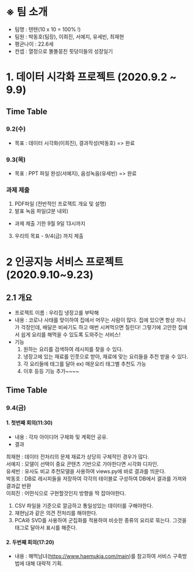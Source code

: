 # ※ 팀 소개
- 팀명 : 텐텐(10 x 10 = 100% !)
- 팀원 : 박동호(팀장), 이희진, 서예지, 유세빈, 최재현
- 평균나이 : 22.6세
- 컨셉 : 열정으로 똘똘뭉친 핏덩이들의 성장일기

# 1. 데이터 시각화 프로젝트 (2020.9.2 ~ 9.9)

## Time Table
### 9.2(수)
- 목표 : 데이터 시각화(이희진), 결과작성(박동호) => 완료
### 9.3(목)
- 목표 : PPT 파일 완성(서예지), 음성녹음(유세빈) => 완료
### 과제 제출 
1) PDF파일 (전반적인 프로젝트 개요 및 설명)  
2) 발표 녹음 파일(2분 내외)
- 과제 제출 기한 9월 9일 13시까지
3) 우리의 목표 - 9/4(금) 까지 제출

# 2 인공지능 서비스 프로젝트 (2020.9.10~9.23)

## 2.1 개요
- 프로젝트 이름 : 우리집 냉장고를 부탁해
- 내용 : 코로나 사태를 맞이하여 집에서 머무는 사람이 많다. 집에 있으면 항상 끼니가 걱정인데, 배달은 비싸기도 하고 매번 시켜먹으면 질린다! 그렇기에 고안한 집에서 쉽게 요리를 해먹을 수 있도록 도와주는 서비스!
- 기능
  1. 원하는 요리를 검색하여 레시피를 찾을 수 있다. 
  2. 냉장고에 있는 재료를 인풋으로 받아, 재료에 맞는 요리들을 추천 받을 수 있다.
  3. 각 요리들에 태그를 달아 ex) 매운요리 태그별 추천도 가능
  4. 이후 등등 기능 추가~~~~
 
## Time Table
### 9.4(금)
#### 1. 첫번째 회의(11:30)
- 내용 : 각자 아이디어 구체화 및 계획안 공유. 
- 결과  

최재현 : 데이터 전처리의 문제 재료가 상당히 구체적인 경우가 많다.  
서예지 : 모델이 선택이 중요 콘텐츠 기반으로 가야한다면 시각화 디자인.  
유세빈 : 유사도 비교 추천모델을 사용하여 views.py에 바로 결과를 띄운다.  
박동호 : DB로 레시피들을 저장하여 각각의 테이블로 구성하여 DB에서 결과를 가져와 결과값 반환  
이희진 : 어떤식으로 구현할것인지 방향을 딱 잡아야한다.  
  1) CSV 파일을 기준으로 깔금하고 통일성있는 데이터를 구해야한다.
  2) 재현님과 같은 의견 전처리를 해야한다.
  3) PCA와 SVD를 사용하여 군집화를 적용하여 비슷한 종류의 요리로 묶는다. 그것을 태그로 달아서 표시를 해준다.  


#### 2. 두번쨰 회의(17:20)
- 내용 : 해먹남녀(https://www.haemukja.com/main)를 참고하여 서비스 구축방법에 대해 대략적 기획.
